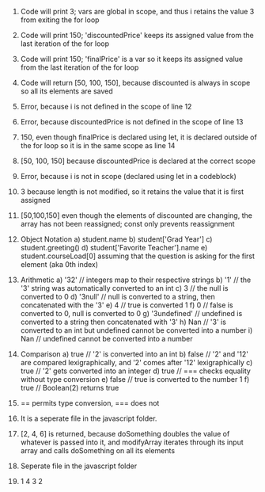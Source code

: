 1)  Code will print 3; vars are global in scope, and thus i retains the value 3 from exiting the for loop

2)  Code will print 150; 'discountedPrice' keeps its assigned value from the last iteration of the for loop

3)  Code will print 150; 'finalPrice' is a var so it keeps its assigned value from the last iteration of the for loop

4)  Code will return [50, 100, 150], because discounted is always in scope so all its elements are saved

5)  Error, because i is not defined in the scope of line 12

6)  Error, because discountedPrice is not defined in the scope of line 13

7)  150, even though finalPrice is declared using let, it is declared outside of the for loop so it is in the same scope as line 14

8)  [50, 100, 150] because discountedPrice is declared at the correct scope

9)  Error, because i is not in scope (declared using let in a codeblock)

10) 3 because length is not modified, so it retains the value that it is first assigned

11) [50,100,150] even though the elements of discounted are changing, the array has not been reassigned; const only prevents reassignment

12) Object Notation
    a)  student.name
    b)  student['Grad Year']
    c)  student.greeting()
    d)  student['Favorite Teacher'].name
    e)  student.courseLoad[0] assuming that the question is asking for the first element (aka 0th index)
    
13) Arithmetic
    a)  '32' // integers map to their respective strings
    b)  '1' // the '3' string was automatically converted to an int
    c)  3 // the null is converted to 0
    d)  '3null' // null is converted to a string, then concatenated with the '3'
    e)  4 // true is converted 1
    f)  0 // false is converted to 0, null is converted to 0
    g)  '3undefined' // undefined is converted to a string then concatenated with '3'
    h)  Nan // '3' is converted to an int but undefined cannot be converted into a number
    i)  Nan // undefined cannot be converted into a number
    
14) Comparison
    a)  true // '2' is converted into an int
    b)  false // '2' and '12' are compared lexigraphically, and '2' comes after '12' lexigraphically
    c)  true // '2' gets converted into an integer
    d)  true // === checks equality without type conversion
    e)  false // true is converted to the number 1
    f)  true // Boolean(2) returns true

15) == permits type conversion, === does not
    
16) It is a seperate file in the javascript folder.

17) [2, 4, 6] is returned, because doSomething doubles the value of whatever is passed into it, and modifyArray iterates through its input array and calls  doSomething on all its elements

18) Seperate file in the javascript folder

19) 1 4 3 2
